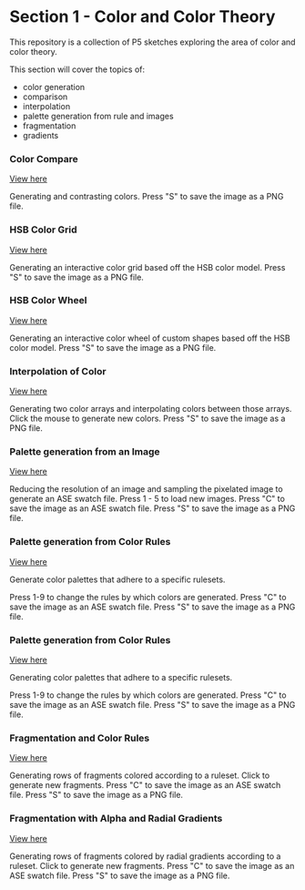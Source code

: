 # Section 1 - Color and Color Theory

This repository is a collection of P5 sketches exploring the area of color and color theory.

This section will cover the topics of:

- color generation
- comparison
- interpolation
- palette generation from rule and images
- fragmentation
- gradients

### Color Compare

[View here](01_colorSquare/build/)

Generating and contrasting colors.
Press "S" to save the image as a PNG file.

### HSB Color Grid

[View here](02_colorGrid/build/)

Generating an interactive color grid based off the HSB color model.
Press "S" to save the image as a PNG file.

### HSB Color Wheel

[View here](03_segmentTriangles/build/)

Generating an interactive color wheel of custom shapes based off the HSB color model.
Press "S" to save the image as a PNG file.

### Interpolation of Color

[View here](04_lerpColors/build/)

Generating two color arrays and interpolating colors between those arrays.
Click the mouse to generate new colors.
Press "S" to save the image as a PNG file.

### Palette generation from an Image

[View here](05_imageProcessing/build/)

Reducing the resolution of an image and sampling the pixelated image to generate an ASE swatch file.
Press 1 - 5 to load new images.
Press "C" to save the image as an ASE swatch file.
Press "S" to save the image as a PNG file.

### Palette generation from Color Rules

[View here](06_generateColorPal/build/)

Generate color palettes that adhere to a specific rulesets.

Press 1-9 to change the rules by which colors are generated.
Press "C" to save the image as an ASE swatch file.
Press "S" to save the image as a PNG file.

### Palette generation from Color Rules

[View here](06_generateColorPal/build/)

Generating color palettes that adhere to a specific rulesets.

Press 1-9 to change the rules by which colors are generated.
Press "C" to save the image as an ASE swatch file.
Press "S" to save the image as a PNG file.

### Fragmentation and Color Rules

[View here](07_fragments/build/)

Generating rows of fragments colored according to a ruleset.
Click to generate new fragments.
Press "C" to save the image as an ASE swatch file.
Press "S" to save the image as a PNG file.

### Fragmentation with Alpha and Radial Gradients

[View here](09_radialGradients/build/)

Generating rows of fragments colored by radial gradients according to a ruleset.
Click to generate new fragments.
Press "C" to save the image as an ASE swatch file.
Press "S" to save the image as a PNG file.
